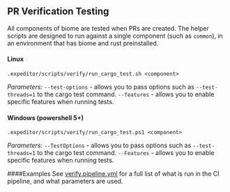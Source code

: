 ## PR Verification Testing

All components of biome are tested when PRs are created. The helper scripts are designed to run against a single component (such as `common`), in an environment that has biome and rust preinstalled.

#### Linux
```
.expeditor/scripts/verify/run_cargo_test.sh <component>
```
*Parameters:*
`--test-options` - allows you to pass options such as `--test-threads=1` to the cargo test command.
`--features` - allows you to enable specific features when running tests.

#### Windows (powershell 5+)
```
.expeditor/scripts/verify/run_cargo_test.ps1 <component>
```
*Parameters:*
`--TestOptions` - allows you to pass options such as `--test-threads=1` to the cargo test command.
`--Features` - allows you to enable specific features when running tests.

####Examples
See [verify.pipeline.yml](.expeditor/verify.pipeline.yml) for a full list of what is run in the CI pipeline, and what parameters are used.